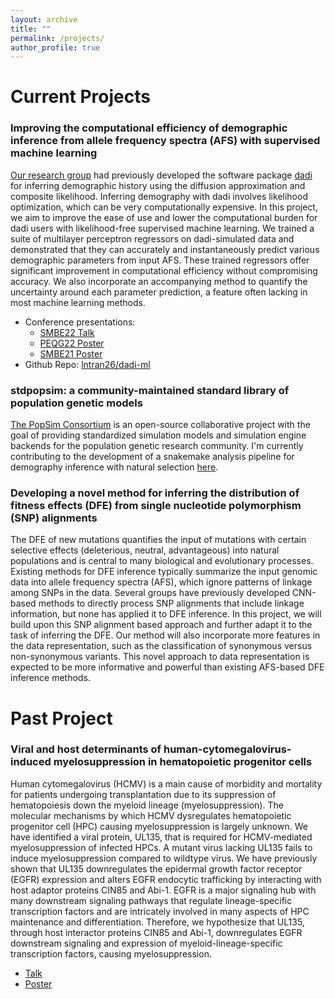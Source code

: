 ```yaml
---
layout: archive
title: ""
permalink: /projects/
author_profile: true
---
```


Current Projects
======
### Improving the computational efficiency of demographic inference from allele frequency spectra (AFS) with supervised machine learning

[Our research group](https://gutengroup.arizona.edu/) had previously developed the software package [dadi](https://dadi.readthedocs.io/en/latest/) for inferring demographic history using the diffusion approximation and composite likelihood. Inferring demography with dadi involves likelihood optimization, which can be very computationally expensive. In this project, we aim to improve the ease of use and lower the computational burden for dadi users with likelihood-free supervised machine learning. We trained a suite of multilayer perceptron regressors on dadi-simulated data and demonstrated that they can accurately and instantaneously predict various demographic parameters from input AFS. These trained regressors offer significant improvement in computational efficiency without compromising accuracy. We also incorporate an accompanying method to quantify the uncertainty around each parameter prediction, a feature often lacking in most machine learning methods.

  * Conference presentations: 
     * [SMBE22 Talk](https://github.com/lntran26/lntran26.github.io/blob/ce5c17d6de820050066c1c44ac23f17a2773a052/files/talk_smbe22.pdf)
     * [PEQG22 Poster](https://github.com/lntran26/lntran26.github.io/blob/ce5c17d6de820050066c1c44ac23f17a2773a052/files/poster_peqg22.pdf)
     * [SMBE21 Poster](https://github.com/lntran26/lntran26.github.io/blob/a10c173c0186f65b92bf5168169bf7447f3acdfc/files/poster_smbe21.pdf)
  * Github Repo: [lntran26/dadi-ml](https://github.com/lntran26/dadi-ml)


### stdpopsim: a community-maintained standard library of population genetic models
[The PopSim Consortium](https://github.com/popsim-consortium) is an open-source collaborative project with the goal of providing standardized simulation models and simulation engine backends for the population genetic research community. I'm currently contributing to the development of a snakemake analysis pipeline for demography inference with natural selection [here](https://github.com/popsim-consortium/analysis2).


### Developing a novel method for inferring the distribution of fitness effects (DFE) from single nucleotide polymorphism (SNP) alignments

The DFE of new mutations quantifies the input of mutations with certain selective effects (deleterious, neutral, advantageous) into natural populations and is central to many biological and evolutionary processes. Existing methods for DFE inference typically summarize the input genomic data into allele frequency spectra (AFS), which ignore patterns of linkage among SNPs in the data. Several groups have previously developed CNN-based methods to directly process SNP alignments that include linkage information, but none has applied it to DFE inference. In this project, we will build upon this SNP alignment based approach and further adapt it to the task of inferring the DFE. Our method will also incorporate more features in the data representation, such as the classification of synonymous versus non-synonymous variants. This novel approach to data representation is expected to be more informative and powerful than existing AFS-based DFE inference methods.

Past Project
======
### Viral and host determinants of human-cytomegalovirus-induced myelosuppression in hematopoietic progenitor cells

Human cytomegalovirus (HCMV) is a main cause of morbidity and mortality for patients undergoing transplantation due to its suppression of hematopoiesis down the myeloid lineage (myelosuppression). The molecular mechanisms by which HCMV dysregulates hematopoietic progenitor cell (HPC) causing myelosuppression is largely unknown. We have identified a viral protein, UL135, that is required for HCMV-mediated myelosuppression of infected HPCs. A mutant virus lacking UL135 fails to induce myelosuppression compared to wildtype virus. We have previously shown that UL135 downregulates the epidermal growth factor receptor (EGFR) expression and alters EGFR endocytic trafficking by interacting with host adaptor proteins CIN85 and Abi-1. EGFR is a major signaling hub with many downstream signaling pathways that regulate lineage-specific transcription factors and are intricately involved in many aspects of HPC maintenance and differentiation. Therefore, we hypothesize that UL135, through host interactor proteins CIN85 and Abi-1, downregulates EGFR downstream signaling and expression of myeloid-lineage-specific transcription factors, causing myelosuppression.

  * [Talk](https://github.com/lntran26/lntran26.github.io/blob/b49bec4f3bc73d6a082b50f53ada3a50a9b112f2/files/LNT_2020.04.14_student_seminar.pdf)
  * [Poster](https://github.com/lntran26/lntran26.github.io/blob/b49bec4f3bc73d6a082b50f53ada3a50a9b112f2/files/ul135_frontiers_symposium_2020.pdf)
